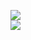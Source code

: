[![](https://img.shields.io/badge/Made%20With-Github%20Spray-lightgrey.svg?style=for-the-badge&logo=github)](https://github.com/Annihil/github-spray#26299)  
[![](https://i.imgur.com/2DrTn0Z.gif)](https://github.com/Annihil/github-spray)